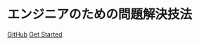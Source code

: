 # エンジニアのための問題解決技法

[GitHub](https://github.com/Kazuchanfl/how-to-solve-problems/)
[Get Started](#概要)
